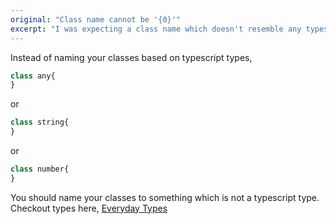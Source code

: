 ```yaml
---
original: "Class name cannot be '{0}'"
excerpt: "I was expecting a class name which doesn't resemble any typescript type"
---
```


Instead of naming your classes based on typescript types,

```ts
class any{
}
```

or 

```ts
class string{
}
```

or

```ts
class number{
}
```

You should name your classes to something which is not a typescript type. Checkout types here, [Everyday Types](https://www.typescriptlang.org/docs/handbook/2/everyday-types.html)